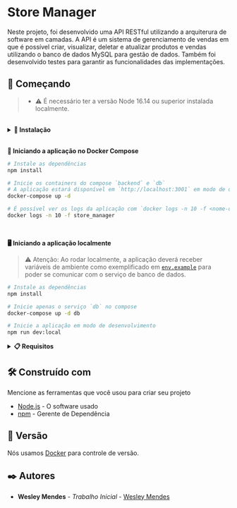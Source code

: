 # Store Manager

Neste projeto, foi desenvolvido uma API RESTful utilizando a arquiterura de software em camadas. A API é um sistema de gerenciamento de vendas em que é possível criar, visualizar, deletar e atualizar produtos e vendas utilizando o banco de dados MySQL para gestão de dados.
Também foi desenvolvido testes para garantir as funcionalidades das implementações.

## 🚀 Começando

> - ⚠️ É necessário ter a versão Node 16.14 ou superior instalada localmente.

<br />

<details>
  <summary><strong>🔧 Instalação</strong></summary>
<br />
  
1. Clone o repositório
  * `git clone git@github.com:Wesleyhmendes/store-manager-back-end.git`.
  * Entre na pasta do repositório que você acabou de clonar:
    * `cd store-manager-back-end.git`

2. Instale as dependências [**Caso existam**]
  * `npm install`

3. Crie uma branch a partir da branch `master`
  * Verifique que você está na branch `master`
    * Exemplo: `git branch`
  * Se não estiver, mude para a branch `master`
    * Exemplo: `git checkout master`
  * Agora crie uma branch com o nome desejado

<br />
</details>

<br />

**🐳 Iniciando a aplicação no Docker Compose**

```bash
# Instale as dependências
npm install

# Inicie os containers do compose `backend` e `db`
# A aplicação estará disponível em `http://localhost:3001` em modo de desenvolvimento
docker-compose up -d

# É possível ver os logs da aplicação com `docker logs -n 10 -f <nome-do-container>`
docker logs -n 10 -f store_manager
```
<br />


**🖥️ Iniciando a aplicação localmente**

> ⚠️ Atenção: Ao rodar localmente, a aplicação deverá receber variáveis de ambiente como exemplificado em [`env.example`](./env.example) para poder se comunicar com o serviço de banco de dados.

```bash
# Instale as dependências
npm install

# Inicie apenas o serviço `db` no compose
docker-compose up -d db

# Inicie a aplicação em modo de desenvolvimento
npm run dev:local
```

<details>
  <summary><strong>📋 Requisitos</strong></summary>
<br />

**1 - Crie endpoints para listar produtos**
<br />
<br />
**2 - Crie endpoints para listar vendas**
<br />
<br />
**3 - Crie endpoint para cadastrar produtos**
<br />
<br />
**4 - Crie validações para o cadastro de produtos**
<br />
<br />
**5 - Crie endpoint para cadastrar vendas**
<br />
<br />
**6 - Crie validações para o cadastro de vendas**
<br />
<br />
**7 - Crie endpoint para atualizar um produto**
<br />
<br />
**8 - Crie endpoint para deletar um produto**
<br />
<br />
**9 - Crie endpoint para deletar uma venda**
<br />
<br />
**10 - Crie endpoint para atualizar a quantidade de um produto em uma venda**
<br />
<br />
**11 - Crie endpoint para pesquisar produtos**
<br />
<br />
</details>


## 🛠️ Construído com

Mencione as ferramentas que você usou para criar seu projeto

* [Node.js](https://nodejs.org/docs/latest/api/) - O software usado
* [npm](https://www.npmjs.com/) - Gerente de Dependência

## 📌 Versão

Nós usamos [Docker](https://www.docker.com/) para controle de versão.

## ✒️ Autores

* **Wesley Mendes** - *Trabalho Inicial* - [Wesley Mendes](https://github.com/Wesleyhmendes)
